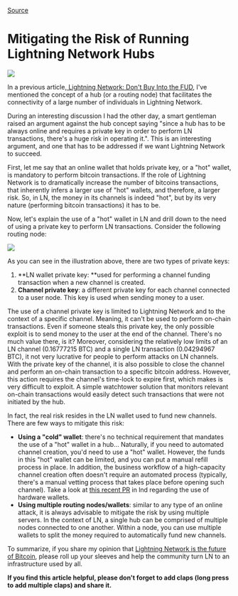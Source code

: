 [Source](https://medium.com/breez-technology/the-risk-of-running-lightning-network-hubs-23ef333c07a4 "Permalink to Mitigating the Risk of Running Lightning Network Hubs")

# Mitigating the Risk of Running Lightning Network Hubs

![][1]

In a previous article,[ Lightning Network: Don't Buy Into the FUD][2], I've mentioned the concept of a hub (or a routing node) that facilitates the connectivity of a large number of individuals in Lightning Network.

During an interesting discussion I had the other day, a smart gentleman raised an argument against the hub concept saying "since a hub has to be always online and requires a private key in order to perform LN transactions, there's a huge risk in operating it.". This is an interesting argument, and one that has to be addressed if we want Lightning Network to succeed.

First, let me say that an online wallet that holds private key, or a "hot" wallet, is mandatory to perform bitcoin transactions. If the role of Lightning Network is to dramatically increase the number of bitcoins transactions, that inherently infers a larger use of "hot" wallets, and therefore, a larger risk. So, in LN, the money in its channels is indeed "hot", but by its very nature (performing bitcoin transactions) it has to be.

Now, let's explain the use of a "hot" wallet in LN and drill down to the need of using a private key to perform LN transactions. Consider the following routing node:

![][3]

As you can see in the illustration above, there are two types of private keys:

1. **LN wallet private key: **used for performing a channel funding transaction when a new channel is created.
2. **Channel private key**: a different private key for each channel connected to a user node. This key is used when sending money to a user.

The use of a channel private key is limited to Lightning Network and to the context of a specific channel. Meaning, it can't be used to perform on-chain transactions. Even if someone steals this private key, the only possible exploit is to send money to the user at the end of the channel. There's no much value there, is it? Moreover, considering the relatively low limits of an LN channel (0.16777215 BTC) and a single LN transaction (0.04294967 BTC), it not very lucrative for people to perform attacks on LN channels. With the private key of the channel, it is also possible to close the channel and perform an on-chain transaction to a specific bitcoin address. However, this action requires the channel's time-lock to expire first, which makes is very difficult to exploit. A simple watchtower solution that monitors relevant on-chain transactions would easily detect such transactions that were not initiated by the hub.

In fact, the real risk resides in the LN wallet used to fund new channels. There are few ways to mitigate this risk:

* **Using a "cold" wallet**: there's no technical requirement that mandates the use of a "hot" wallet in a hub… Naturally, if you need to automated channel creation, you'd need to use a "hot" wallet. However, the funds in this "hot" wallet can be limited, and you can put a manual refill process in place. In addition, the business workflow of a high-capacity channel creation often doesn't require an automated process (typically, there's a manual vetting process that takes place before opening such channel). Take a look at [this recent PR][4] in lnd regarding the use of hardware wallets.
* **Using multiple routing nodes/wallets**: similar to any type of an online attack, it is always advisable to mitigate the risk by using multiple servers. In the context of LN, a single hub can be comprised of multiple nodes connected to one another. Within a node, you can use multiple wallets to split the money required to automatically fund new channels.

To summarize, if you share my opinion that [Lightning Network is the future of Bitcoin][5], please roll up your sleeves and help the community turn LN to an infrastructure used by all.

**If you find this article helpful, please don't forget to add claps (long press to add multiple claps) and share it.**

[1]: https://cdn-images-1.medium.com/max/1600/0*-Lg8l_r_cWAiCsEU
[2]: https://medium.com/breez-technology/lightning-network-dont-buy-into-the-fud-236b05cb7f27
[3]: https://cdn-images-1.medium.com/max/1600/0*bJm9qspTVVgov1kj
[4]: https://github.com/lightningnetwork/lnd/pull/1919
[5]: http://

